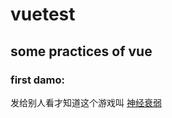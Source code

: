 # vuetest
<h2>some practices of vue</h2>
<h3>first damo:</h3>
<p>发给别人看才知道这个游戏叫
  <a href = 'https://shadowdreamer.github.io/vuetest/vuepuzzle.html'>神经衰弱</a>
<p>

